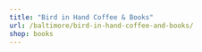 ```yaml
---
title: "Bird in Hand Coffee & Books"
url: /baltimore/bird-in-hand-coffee-and-books/
shop: books
---
```

